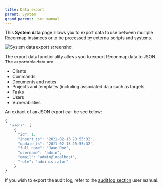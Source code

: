 ```yaml
---
title: Data export
parent: System
grand_parent: User manual
---
```


This **System data** page allows you to export data to use between multiple Reconmap instances or to be processed by external scripts and systems.

![System data export screenshot](/images/screenshots/data-export.png)

The export data functionality allows you to export Reconmap data to JSON. The exportable data are:

- Clients
- Commands
- Documents and notes
- Projects and templates (including associated data such as targets)
- Tasks
- Users
- Vulnerabilities

An extract of an JSON export can be see below:

```js
{
  "users": [
    {
      "id": 1,
      "insert_ts": "2021-02-13 20:55:32",
      "update_ts": "2021-02-13 20:55:32",
      "full_name": "Jane Doe",
      "username": "admin",
      "email": "admin@localhost",
      "role": "administrator"
    }
}
```

If you wish to export the audit log, refer to the [audit log section](/user-manual/audit-log.html) user manual.
